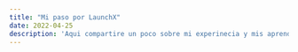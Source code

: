 ```yaml
---
title: "Mi paso por LaunchX"
date: 2022-04-25
description: 'Aqui compartire un poco sobre mi experinecia y mis aprendizajes adquiridos en LaunchX'
---
```

